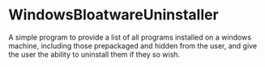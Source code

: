 # WindowsBloatwareUninstaller
A simple program to provide a list of all programs installed on a windows machine, including those prepackaged and hidden from the user, and give the user the ability to uninstall them if they so wish.
